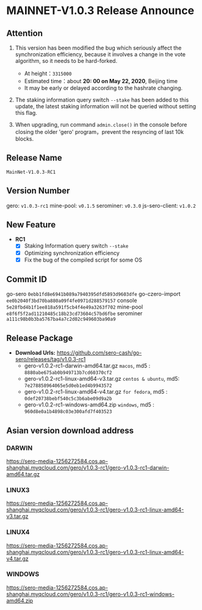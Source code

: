 # MAINNET-V1.0.3 Release Announce

## Attention

1. This version has been modified the bug which seriously affect the synchronization efficiency, because it involves a change in the vote algorithm, so it needs to be hard-forked.
   * At height：`3315000`
   * Estimated time：about **20: 00 on May 22, 2020**, Beijing time
   * It may be early or delayed according to the hashrate changing.

2. The staking information query switch `--stake` has been added to this update, the latest staking information will not be queried without setting this flag.

3. When upgrading, run command `admin.close()` in the console before closing the older 'gero' program，prevent the resyncing of last 10k blocks.

## Release Name

`MainNet-V1.0.3-RC1`



## Version Number

gero:                `v1.0.3-rc1`
mine-pool:      `v0.1.5`
serominer:      `v0.3.0`
js-sero-client:  `v1.0.2`



## New Feature

* **RC1**
  - [x] Staking Information query switch `--stake`
  - [x] Optimizing synchronization efficiency
  - [x] Fix the bug of the compiled script for some OS

## Commit ID

go-sero                    `0ebb1fd8e6941b089a7940395dfd5893d9603dfe`
go-czero-import     `ee0b2040f3bd70ba880a09f4fe0971d288579157`
console                  `5e28fbd4b1f1ee818a591f5cb4f4e49a3263f702`
mine-pool              `e8f6f5f2ad11210485c18b23cd73604c57bd6fbe`
serominer               `a111c98b0b3ba5767ba4a7c2d02c949603ba90a9`         



## Release Package

* **Download Urls:**  <https://github.com/sero-cash/go-sero/releases/tag/v1.0.3-rc1>
  * gero-v1.0.2-rc1-darwin-amd64.tar.gz  `macos`,  md5 : `8880abe675ab0b949713b7cd60370cf2`
  * gero-v1.0.2-rc1-linux-amd64-v3.tar.gz  `centos & ubuntu`, md5: `7e278858964065e5d0eb1ed4b9943572`
  * gero-v1.0.2-rc1-linux-amd64-v4.tar.gz  `for fedora`, md5 : `0def20738bebf540c5c3b6abe09d9a2b`
  * gero-v1.0.2-rc1-windows-amd64.zip  `windows`, md5 : `960d8e0a1b4898c03e300afd7f403523`



## Asian version download address

### DARWIN

https://sero-media-1256272584.cos.ap-shanghai.myqcloud.com/gero/v1.0.3-rc1/gero-v1.0.3-rc1-darwin-amd64.tar.gz

### LINUX3

https://sero-media-1256272584.cos.ap-shanghai.myqcloud.com/gero/v1.0.3-rc1/gero-v1.0.3-rc1-linux-amd64-v3.tar.gz

### LINUX4

https://sero-media-1256272584.cos.ap-shanghai.myqcloud.com/gero/v1.0.3-rc1/gero-v1.0.3-rc1-linux-amd64-v4.tar.gz

### WINDOWS

https://sero-media-1256272584.cos.ap-shanghai.myqcloud.com/gero/v1.0.3-rc1/gero-v1.0.3-rc1-windows-amd64.zip